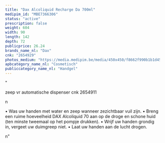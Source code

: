 ```yaml
---
title: "Dax Alcoliquid Recharge Da 700ml"
medipim_id: "MBE7366306"
status: "active"
prescription: false
weight: 604
width: 90
length: 142
depth: 72
publicprice: 26.24
brands_name_nl: "Dax"
cnk: "2654929"
photos_medium: "https://media.medipim.be/media/450x450/f8662f990b1b1d4508ff2ba6f3ba6a1adc5be3db.jpg"
apbcategory_name_nl: "Cosmetisch"
publiccategory_name_nl: "Handgel"
---
```

"<p>zeep vr automatische dispenser cnk 2654911</p>n<p>• Was uw handen met water en zeep wanneer zezichtbaar vuil zijn. • Breng een ruime hoeveelheid DAX Alcoliquid 70 aan op de droge en schone huid (ten minste tweemaal op het pompje drukken). • Wrijf uw handen grondig in, vergeet uw duimgreep niet. • Laat uw handen aan de lucht drogen.</p>n"

